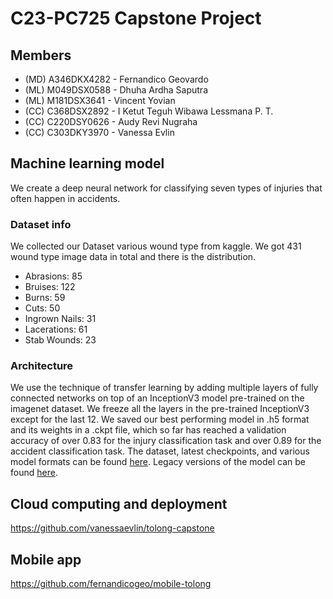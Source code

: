 # C23-PC725 Capstone Project

## Members

- (MD) A346DKX4282 - Fernandico Geovardo
- (ML) M049DSX0588 - Dhuha Ardha Saputra
- (ML) M181DSX3641 - Vincent Yovian
- (CC) C368DSX2892 - I Ketut Teguh Wibawa Lessmana P. T.
- (CC) C220DSY0626 - Audy Revi Nugraha
- (CC) C303DKY3970 - Vanessa Evlin


## Machine learning model

We create a deep neural network for classifying seven types of injuries that often happen in accidents.

### Dataset info

We collected our Dataset various wound type from kaggle. We got 431 wound type image data in total and there is the distribution.

- Abrasions: 85
- Bruises: 122
- Burns: 59
- Cuts: 50
- Ingrown Nails: 31
- Lacerations: 61
- Stab Wounds: 23

### Architecture

We use the technique of transfer learning by adding multiple layers of fully connected networks on top of an InceptionV3 model pre-trained on the imagenet dataset. We freeze all the layers in the pre-trained InceptionV3 except for the last 12. We saved our best performing model in .h5 format and its weights in a .ckpt file, which so far has reached a validation accuracy of over 0.83 for the injury classification task and over 0.89 for the accident classification task. The dataset, latest checkpoints, and various model formats can be found [here](https://drive.google.com/drive/folders/1JRxoLPASzwMdFGjUG7gDhSLfg6zoRx-t?usp=sharing). Legacy versions of the model can be found [here](https://github.com/dhuhaardha/Model_Capstone).

## Cloud computing and deployment

https://github.com/vanessaevlin/tolong-capstone

## Mobile app
   
https://github.com/fernandicogeo/mobile-tolong
